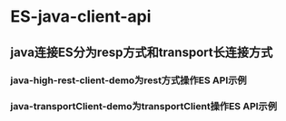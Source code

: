# ES-java-client-api
## java连接ES分为resp方式和transport长连接方式
### java-high-rest-client-demo为rest方式操作ES API示例
### java-transportClient-demo为transportClient操作ES API示例

